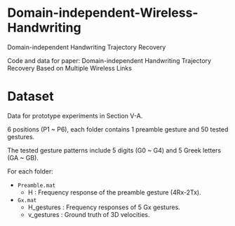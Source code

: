 # Domain-independent-Wireless-Handwriting
Domain-independent Handwriting Trajectory Recovery

Code and data for paper: Domain-independent Handwriting Trajectory Recovery Based on Multiple Wireless Links

# Dataset
Data for prototype experiments in Section V-A.

6 positions (P1 ~ P6), each folder contains 1 preamble gesture and 50 tested gestures.

The tested gesture patterns include 5 digits (G0 ~ G4) and 5 Greek letters (GA ~ GB).

For each folder:
* ``Preamble.mat``
  * H : Frequency response of the preamble gesture (4Rx-2Tx).
* ``Gx.mat``
  * H_gestures : Frequency responses of 5 Gx gestures.
  * v_gestures : Ground truth of 3D velocities.




